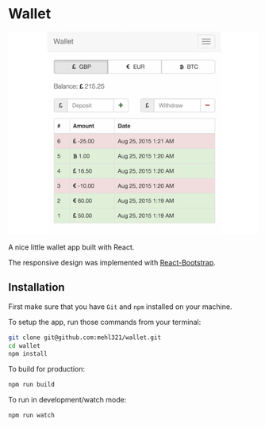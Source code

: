 # Wallet

<p align="center">
  <img src="screenshot.png" alt="Wallet">
</p>

A nice little wallet app built with React.

The responsive design was implemented with [React-Bootstrap](http://react-bootstrap.github.io/).

## Installation

First make sure that you have `Git` and `npm` installed on your machine.

To setup the app, run those commands from your terminal:

```bash
git clone git@github.com:mehl321/wallet.git
cd wallet
npm install
```

To build for production:

```bash
npm run build
```

To run in development/watch mode:

```bash
npm run watch
```

